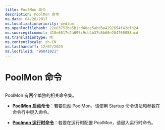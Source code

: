 ```yaml
---
title: PoolMon 命令
description: PoolMon 命令
ms.date: 04/20/2017
ms.localizationpriority: medium
ms.openlocfilehash: 22e83752ba5b1cd48ee5abd3a4192654f42efb24
ms.sourcegitcommit: 418e6617e2a695c9cb4b37b5b60e264760858acd
ms.translationtype: MT
ms.contentlocale: zh-CN
ms.lasthandoff: 12/07/2020
ms.locfileid: "96841021"
---
```

# <a name="poolmon-commands"></a>PoolMon 命令


## <span id="ddk_poolmon_commands_tools"></span><span id="DDK_POOLMON_COMMANDS_TOOLS"></span>


PoolMon 有两个单独的相关命令集。

-   [**PoolMon 启动命令**](poolmon-startup-command.md)：若要启动 PoolMon，请使用 Startup 命令语法和参数在命令行中键入命令。

-   [**Poolmon 运行时命令**](poolmon-run-time-commands.md)：若要在运行时配置 PoolMon，请键入运行时命令。

 

 






